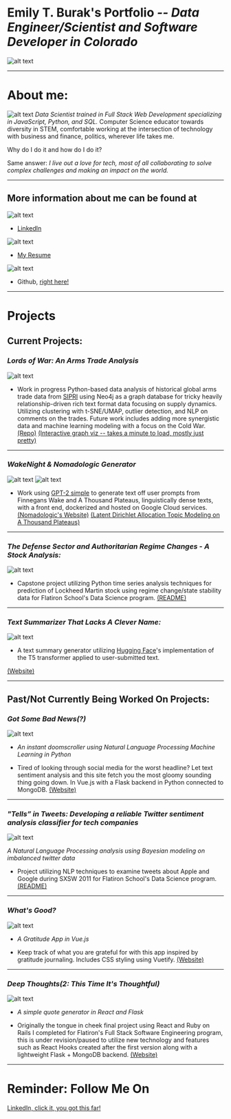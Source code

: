 # **Emily T. Burak's Portfolio** _-- Data Engineer/Scientist and Software Developer in Colorado_

![alt text](./images/profile.jpg)

---

# **About me:**

![alt text](./images/flowerz.png)
_Data Scientist trained in Full Stack Web Development specializing in JavaScript, Python, and SQL._ Computer Science educator towards diversity in STEM, comfortable working at the intersection of technology with business and finance, politics, wherever life takes me.

Why do I do it and how do I do it?

Same answer: _I live out a love for tech, most of all collaborating to solve complex challenges and making an impact on the world._

---

## More information about me can be found at

![alt text](./images/LISummary.png)

- [LinkedIn](https://www.linkedin.com/in/michael-burak/)

![alt text](./images/resumecap.png)

- [My Resume](https://docs.google.com/document/d/1GM-2y2pKSyvS0RD0umWTW-D-1mJSTeuM3DI1SMKzAbM/edit?usp=sharing)

![alt text](./images/gitglad.png)

- Github, [right here!](https://github.com/MichaelBurak)

---

# **Projects**

## Current Projects:

### _Lords of War: An Arms Trade Analysis_

![alt text](./images/lowcap.png)

- Work in progress Python-based data analysis of historical global arms trade data from [SIPRI](https://www.sipri.org/databases/armstransfers) using Neo4j as a graph database for tricky heavily relationship-driven rich text format data focusing on supply dynamics. Utilizing clustering with t-SNE/UMAP, outlier detection, and NLP on comments on the trades. Future work includes adding more synergistic data and machine learning modeling with a focus on the Cold War. [(Repo)](https://github.com/MichaelBurak/arms-trade-analysis)
  [(Interactive graph viz -- takes a minute to load, mostly just pretty)](https://arms-trade-connections-viz.netlify.app/)

---

### _WakeNight & Nomadologic Generator_

![alt text](./images/wakegen.png)
![alt text](./images/nomadologic.png)

- Work using [GPT-2 simple](https://github.com/minimaxir/gpt-2-simple) to generate text off user prompts from Finnegans Wake and A Thousand Plateaus, linguistically dense texts, with a front end, dockerized and hosted on Google Cloud services.[(Nomadologic's Website)](https://nomadologic-generator.netlify.app/)
  [(Latent Dirichlet Allocation Topic Modeling on A Thousand Plateaus)](https://nomad-lda.herokuapp.com/)

---

### _The Defense Sector and Authoritarian Regime Changes - A Stock Analysis:_

![alt text](./images/defense.jpg)

- Capstone project utilizing Python time series analysis techniques for prediction of Lockheed Martin stock using regime change/state stability data for Flatiron School's Data Science program. [(README)](https://defense-sector-authoritarianism.netlify.app/)

---

### _Text Summarizer That Lacks A Clever Name:_

![alt text](./images/textsummation.png)

- A text summary generator utilizing [Hugging Face](https://huggingface.co/)'s implementation of the T5 transformer applied to user-submitted text.

[(Website)](https://summary-docker-demo-7cgts76p3a-uw.a.run.app/)

---

## Past/Not Currently Being Worked On Projects:

### _Got Some Bad News(?)_

![alt text](./images/badnewscap.png)

- _An instant doomscroller using Natural Language Processing Machine Learning in Python_

- Tired of looking through social media for the worst headline? Let text sentiment analysis and this site fetch you the most gloomy sounding thing going down. In Vue.js with a Flask backend in Python connected to MongoDB. [(Website)](https://badnewsdoomscroller.netlify.app/)

---

### _"Tells” in Tweets: Developing a reliable Twitter sentiment analysis classifier for tech companies_

![alt text](./images/tellstweets.jpg)

_A Natural Language Processing analysis using Bayesian modeling on imbalanced twitter data_

- Project utilizing NLP techniques to examine tweets about Apple and Google during SXSW 2011 for Flatiron School's Data Science program.
  [(README)](https://tells-in-tweets.netlify.app/)

---

### _What's Good?_

![alt text](./images/whatsgood.jpg)

- _A Gratitude App in Vue.js_

- Keep track of what you are grateful for with this app inspired by gratitude journaling. Includes CSS styling using Vuetify. [(Website)](https://whatsgoodgratitude.netlify.app/)

---

### _Deep Thoughts(2: This Time It's Thoughtful)_

![alt text](./images/deepthoughts.png)

- _A simple quote generator in React and Flask_

- Originally the tongue in cheek final project using React and Ruby on Rails I completed for Flatiron's Full Stack Software Engineering program, this is under revision/paused to utilize new technology and features such as React Hooks created after the first version along with a lightweight Flask + MongoDB backend. [(Website)](https://deep-thoughts2-flask.herokuapp.com/)

---

# **Reminder: Follow Me On**

[LinkedIn, click it, you got this far!](https://www.linkedin.com/in/michael-burak/)
